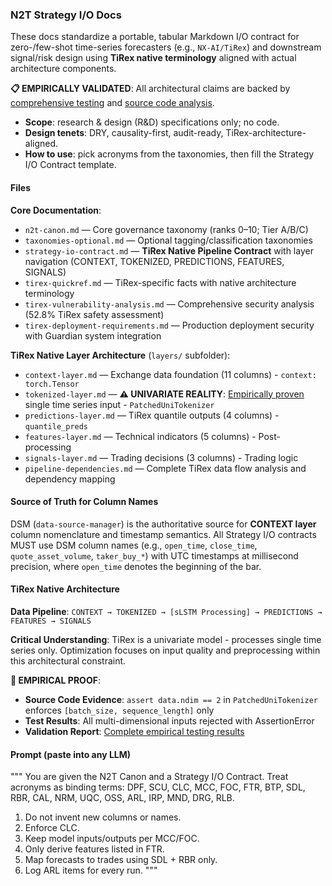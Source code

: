 ### N2T Strategy I/O Docs

These docs standardize a portable, tabular Markdown I/O contract for zero-/few-shot time-series forecasters (e.g., `NX-AI/TiRex`) and downstream signal/risk design using **TiRex native terminology** aligned with actual architecture components.

**📋 EMPIRICALLY VALIDATED**: All architectural claims are backed by [comprehensive testing](../implementation/tirex/empirical-validation/TIREX_EMPIRICAL_FINDINGS_COMPREHENSIVE.md) and [source code analysis](../../tests/validation/definitive_signal_proof_test.py).

- **Scope**: research & design (R&D) specifications only; no code.
- **Design tenets**: DRY, causality-first, audit-ready, TiRex-architecture-aligned.
- **How to use**: pick acronyms from the taxonomies, then fill the Strategy I/O Contract template.

#### Files

**Core Documentation**:
- `n2t-canon.md` — Core governance taxonomy (ranks 0–10; Tier A/B/C)
- `taxonomies-optional.md` — Optional tagging/classification taxonomies
- `strategy-io-contract.md` — **TiRex Native Pipeline Contract** with layer navigation (CONTEXT, TOKENIZED, PREDICTIONS, FEATURES, SIGNALS)
- `tirex-quickref.md` — TiRex-specific facts with native architecture terminology
- `tirex-vulnerability-analysis.md` — Comprehensive security analysis (52.8% TiRex safety assessment)
- `tirex-deployment-requirements.md` — Production deployment security with Guardian system integration

**TiRex Native Layer Architecture** (`layers/` subfolder):
- `context-layer.md` — Exchange data foundation (11 columns) - `context: torch.Tensor`
- `tokenized-layer.md` — **⚠️ UNIVARIATE REALITY**: [Empirically proven](../implementation/tirex/empirical-validation/TIREX_EMPIRICAL_FINDINGS_COMPREHENSIVE.md) single time series input - `PatchedUniTokenizer`
- `predictions-layer.md` — TiRex quantile outputs (4 columns) - `quantile_preds`  
- `features-layer.md` — Technical indicators (5 columns) - Post-processing
- `signals-layer.md` — Trading decisions (3 columns) - Trading logic
- `pipeline-dependencies.md` — Complete TiRex data flow analysis and dependency mapping

#### Source of Truth for Column Names

DSM (`data-source-manager`) is the authoritative source for **CONTEXT layer** column nomenclature and timestamp semantics. All Strategy I/O contracts MUST use DSM column names (e.g., `open_time`, `close_time`, `quote_asset_volume`, `taker_buy_*`) with UTC timestamps at millisecond precision, where `open_time` denotes the beginning of the bar.

#### TiRex Native Architecture

**Data Pipeline**: `CONTEXT → TOKENIZED → [sLSTM Processing] → PREDICTIONS → FEATURES → SIGNALS`

**Critical Understanding**: TiRex is a univariate model - processes single time series only. Optimization focuses on input quality and preprocessing within this architectural constraint.

**🔬 EMPIRICAL PROOF**: 
- **Source Code Evidence**: `assert data.ndim == 2` in `PatchedUniTokenizer` enforces `[batch_size, sequence_length]` only
- **Test Results**: All multi-dimensional inputs rejected with AssertionError  
- **Validation Report**: [Complete empirical testing results](../implementation/tirex/empirical-validation/TIREX_EMPIRICAL_FINDINGS_COMPREHENSIVE.md)

#### Prompt (paste into any LLM)

"""
You are given the N2T Canon and a Strategy I/O Contract. Treat acronyms as binding terms: DPF, SCU, CLC, MCC, FOC, FTR, BTP, SDL, RBR, CAL, NRM, UQC, OSS, ARL, IRP, MND, DRG, RLB.

1. Do not invent new columns or names.
2. Enforce CLC.
3. Keep model inputs/outputs per MCC/FOC.
4. Only derive features listed in FTR.
5. Map forecasts to trades using SDL + RBR only.
6. Log ARL items for every run.
   """
